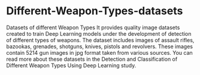 # Different-Weapon-Types-datasets
Datasets of different Weapon Types
It provides quality image datasets created to train Deep Learning models under the development of detection of different types of weapons. The dataset includes images of assault rifles, bazookas, grenades, shotguns, knives, pistols and revolvers. These images contain 5214 gun images in jpg format taken from various sources. You can read more about these datasets in the Detection and Classification of Different Weapon Types Using Deep Learning study.
